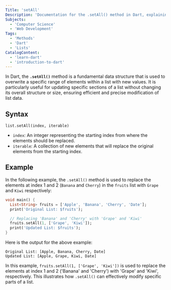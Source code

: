 ```yaml
---
Title: 'setAll'
Description: 'Documentation for the .setAll() method in Dart, explaining its syntax, usage, and providing an example.'
Subjects:
  - 'Computer Science'
  - 'Web Development'
Tags:
  - 'Methods'
  - 'Dart'
  - 'Lists'
CatalogContent:
  - 'learn-dart'
  - 'introduction-to-dart'
---
```


In Dart, the **`.setAll()`** method is a fundamental data structure that is used to overwrite a specific range of elements within a list with new values. It is particularly useful for updating specific sections of a list without changing its overall structure or size, ensuring efficient and precise modification of list data.

## Syntax

```pseudo
list.setAll(index, iterable)
```

- `index`: An integer representing the starting index from where the elements should be replaced.
- `iterable`: A collection of new elements that will replace the original elements from the starting index.

## Example

In the following example, the `.setAll()` method is used to replace the elements at index 1 and 2 (`Banana` and `Cherry`) in the `fruits` list with `Grape` and `Kiwi` respectively:

```dart
void main() {
  List<String> fruits = ['Apple', 'Banana', 'Cherry', 'Date'];
  print('Original List: $fruits');

  // Replacing 'Banana' and 'Cherry' with 'Grape' and 'Kiwi'
  fruits.setAll(1, ['Grape', 'Kiwi']);
  print('Updated List: $fruits');
}
```

Here is the output for the above example:

```shell
Original List: [Apple, Banana, Cherry, Date]
Updated List: [Apple, Grape, Kiwi, Date]
```

In this example, `fruits.setAll(1, ['Grape', 'Kiwi'])` is used to replace the elements at index 1 and 2 ('Banana' and 'Cherry') with 'Grape' and 'Kiwi', respectively. This illustrates how `.setAll()` can effectively modify specific parts of a list.
